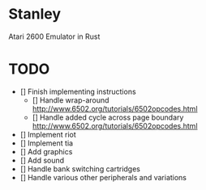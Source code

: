 # Stanley
Atari 2600 Emulator in Rust

# TODO
- [] Finish implementing instructions
  * [] Handle wrap-around http://www.6502.org/tutorials/6502opcodes.html
  * [] Handle added cycle across page boundary http://www.6502.org/tutorials/6502opcodes.html
- [] Implement riot
- [] Implement tia
- [] Add graphics
- [] Add sound
- [] Handle bank switching cartridges
- [] Handle various other peripherals and variations
